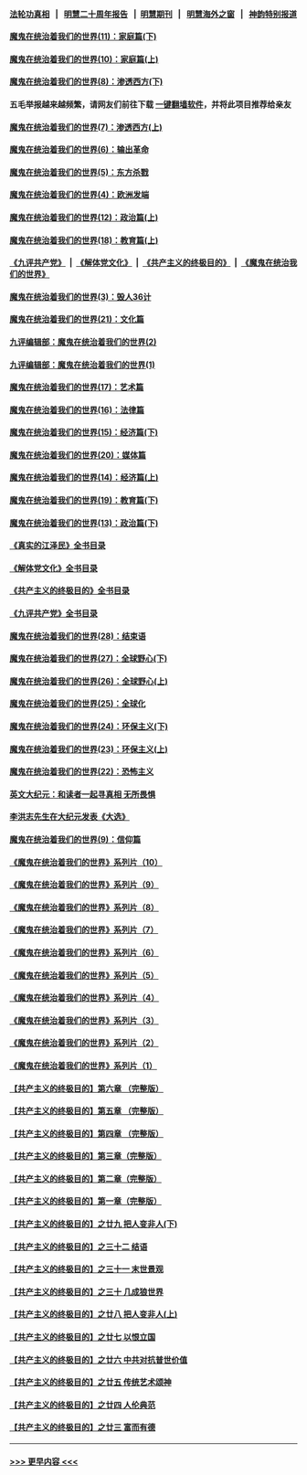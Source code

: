 #### [法轮功真相](https://github.com/gfw-breaker/truth/blob/master/README.md?t=0) &nbsp;&nbsp;|&nbsp;&nbsp; [明慧二十周年报告](https://github.com/gfw-breaker/mh-reports/blob/master/README.md?t=0) &nbsp;&nbsp;|&nbsp;&nbsp;[明慧期刊](https://github.com/gfw-breaker/mh-qikan) &nbsp;&nbsp;|&nbsp;&nbsp; [明慧海外之窗](https://github.com/gfw-breaker/mh-news/blob/master/README.md?t=0) &nbsp;&nbsp;|&nbsp;&nbsp; [神韵特别报道](https://github.com/gfw-breaker/mh-news/blob/master/shenyun.md?t=0)
#### [魔鬼在统治着我们的世界(11)：家庭篇(下)](../pages/nsc422/n10440961.md?t=11211601) 
#### [魔鬼在统治着我们的世界(10)：家庭篇(上)](../pages/nsc422/n10435448.md?t=11211601) 
#### [魔鬼在统治着我们的世界(8)：渗透西方(下)](../pages/nsc422/n10429603.md?t=11211601) 
#### 五毛举报越来越频繁，请网友们前往下载 [一键翻墙软件](https://github.com/gfw-breaker/ssr-accounts)，并将此项目推荐给亲友
#### [魔鬼在统治着我们的世界(7)：渗透西方(上)](../pages/nsc422/n10426013.md?t=11211601) 
#### [魔鬼在统治着我们的世界(6)：输出革命](../pages/nsc422/n10421536.md?t=11211601) 
#### [魔鬼在统治着我们的世界(5)：东方杀戮](../pages/nsc422/n10417707.md?t=11211601) 
#### [魔鬼在统治着我们的世界(4)：欧洲发端](../pages/nsc422/n10414890.md?t=11211601) 
#### [魔鬼在统治着我们的世界(12)：政治篇(上)](../pages/nsc422/n10444576.md?t=11211601) 
#### [魔鬼在统治着我们的世界(18)：教育篇(上)](../pages/nsc422/n10526970.md?t=11211601) 
#### [《九评共产党》](https://github.com/begood0513/9ping.md/blob/master/README.md) &nbsp;|&nbsp; [《解体党文化》](../../../../jtdwh.md/blob/master/README.md)  &nbsp;|&nbsp; [《共产主义的终极目的》](../../../../gczydzjmd.md/blob/master/README.md) &nbsp;|&nbsp; [《魔鬼在统治我们的世界》](../../../../mgztzwmdsj.md/blob/master/README.md) 
#### [魔鬼在统治着我们的世界(3)：毁人36计](../pages/nsc422/n10411583.md?t=11211601) 
#### [魔鬼在统治着我们的世界(21)：文化篇](../pages/nsc422/n10597706.md?t=11211601) 
#### [九评编辑部：魔鬼在统治着我们的世界(2)](../pages/nsc422/n10410036.md?t=11211601) 
#### [九评编辑部：魔鬼在统治着我们的世界(1)](../pages/nsc422/n10406825.md?t=11211601) 
#### [魔鬼在统治着我们的世界(17)：艺术篇](../pages/nsc422/n10499093.md?t=11211601) 
#### [魔鬼在统治着我们的世界(16)：法律篇](../pages/nsc422/n10485969.md?t=11211601) 
#### [魔鬼在统治着我们的世界(15)：经济篇(下)](../pages/nsc422/n10469975.md?t=11211601) 
#### [魔鬼在统治着我们的世界(20)：媒体篇](../pages/nsc422/n10586579.md?t=11211601) 
#### [魔鬼在统治着我们的世界(14)：经济篇(上)](../pages/nsc422/n10457370.md?t=11211601) 
#### [魔鬼在统治着我们的世界(19)：教育篇(下)](../pages/nsc422/n10564808.md?t=11211601) 
#### [魔鬼在统治着我们的世界(13)：政治篇(下)](../pages/nsc422/n10448270.md?t=11211601) 
#### [《真实的江泽民》全书目录](../pages/nsc422/n13721399.md?t=11211601) 
#### [《解体党文化》全书目录](../pages/nsc422/n13721157.md?t=11211601) 
#### [《共产主义的终极目的》全书目录](../pages/nsc422/n13721048.md?t=11211601) 
#### [《九评共产党》全书目录](../pages/nsc422/n13708085.md?t=11211601) 
#### [魔鬼在统治着我们的世界(28)：结束语](../pages/nsc422/n10936246.md?t=11211601) 
#### [魔鬼在统治着我们的世界(27)：全球野心(下)](../pages/nsc422/n10928319.md?t=11211601) 
#### [魔鬼在统治着我们的世界(26)：全球野心(上)](../pages/nsc422/n10900318.md?t=11211601) 
#### [魔鬼在统治着我们的世界(25)：全球化](../pages/nsc422/n10788205.md?t=11211601) 
#### [魔鬼在统治着我们的世界(24)：环保主义(下)](../pages/nsc422/n10695307.md?t=11211601) 
#### [魔鬼在统治着我们的世界(23)：环保主义(上)](../pages/nsc422/n10688613.md?t=11211601) 
#### [魔鬼在统治着我们的世界(22)：恐怖主义](../pages/nsc422/n10614727.md?t=11211601) 
#### [英文大纪元：和读者一起寻真相 无所畏惧](../pages/nsc422/n12542027.md?t=11211601) 
#### [李洪志先生在大纪元发表《大选》](../pages/nsc422/n12534746.md?t=11211601) 
#### [魔鬼在统治着我们的世界(9)：信仰篇](../pages/nsc422/n10432159.md?t=11211601) 
#### [《魔鬼在统治着我们的世界》系列片（10）](../pages/nsc422/n12292670.md?t=11211601) 
#### [《魔鬼在统治着我们的世界》系列片（9）](../pages/nsc422/n12290859.md?t=11211601) 
#### [《魔鬼在统治着我们的世界》系列片（8）](../pages/nsc422/n12287445.md?t=11211601) 
#### [《魔鬼在统治着我们的世界》系列片（7）](../pages/nsc422/n12283425.md?t=11211601) 
#### [《魔鬼在统治着我们的世界》系列片（6）](../pages/nsc422/n12282314.md?t=11211601) 
#### [《魔鬼在统治着我们的世界》系列片（5）](../pages/nsc422/n12281419.md?t=11211601) 
#### [《魔鬼在统治着我们的世界》系列片（4）](../pages/nsc422/n12274024.md?t=11211601) 
#### [《魔鬼在统治着我们的世界》系列片（3）](../pages/nsc422/n12271322.md?t=11211601) 
#### [《魔鬼在统治着我们的世界》系列片（2）](../pages/nsc422/n12269049.md?t=11211601) 
#### [《魔鬼在统治着我们的世界》系列片（1）](../pages/nsc422/n12267575.md?t=11211601) 
#### [【共产主义的终极目的】第六章 （完整版）](../pages/nsc422/n11428913.md?t=11211601) 
#### [【共产主义的终极目的】第五章 （完整版）](../pages/nsc422/n11428912.md?t=11211601) 
#### [【共产主义的终极目的】第四章 （完整版）](../pages/nsc422/n11428907.md?t=11211601) 
#### [【共产主义的终极目的】第三章（完整版）](../pages/nsc422/n11428848.md?t=11211601) 
#### [【共产主义的终极目的】第二章（完整版）](../pages/nsc422/n11428831.md?t=11211601) 
#### [【共产主义的终极目的】第一章（完整版）](../pages/nsc422/n11417651.md?t=11211601) 
#### [【共产主义的终极目的】之廿九 把人变非人(下)](../pages/nsc422/n11344140.md?t=11211601) 
#### [【共产主义的终极目的】之三十二 结语](../pages/nsc422/n11360535.md?t=11211601) 
#### [【共产主义的终极目的】之三十一 末世景观](../pages/nsc422/n11351129.md?t=11211601) 
#### [【共产主义的终极目的】之三十 几成狼世界](../pages/nsc422/n11348280.md?t=11211601) 
#### [【共产主义的终极目的】之廿八 把人变非人(上)](../pages/nsc422/n11340492.md?t=11211601) 
#### [【共产主义的终极目的】之廿七 以恨立国](../pages/nsc422/n11336944.md?t=11211601) 
#### [【共产主义的终极目的】之廿六 中共对抗普世价值](../pages/nsc422/n11324785.md?t=11211601) 
#### [【共产主义的终极目的】之廿五 传统艺术颂神](../pages/nsc422/n11296396.md?t=11211601) 
#### [【共产主义的终极目的】之廿四 人伦典范](../pages/nsc422/n11296397.md?t=11211601) 
#### [【共产主义的终极目的】之廿三 富而有德](../pages/nsc422/n11283598.md?t=11211601) 

----
#### [ >>> 更早内容 <<< ](../indexes/nsc422-earlier.md)
